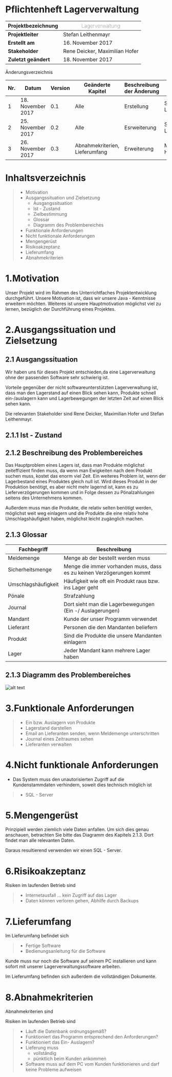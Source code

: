 Pflichtenheft Lagerverwaltung
=============================

Projektbezeichnung |<span style="font-weight:100">Lagerverwaltung</span>
------------------ | ---------------
**Projektleiter**  | Stefan Leithenmayr
**Erstellt am**    | 16. November 2017
**Stakeholder**    | Rene Deicker, Maximilian Hofer
**Zuletzt geändert** | 18. November 2017

Änderungsverzeichnis

Nr. | Datum | Version | Geänderte Kapitel | Beschreibung der Änderung | Autor
------------------ | ---------------|---|---|---|--
1 | 18. November 2017 | 0.1 | Alle | Erstellung | Stefan Leithenmayr
2 | 25. November 2017 | 0.2 | Alle | Esrweiterung| Stefan Leithenmayr
3 | 26. November 2017 | 0.3 | Abnahmekriterien, Lieferumfang | Erweiterung| Maximilian Hofer

Inhaltsverzeichnis
========

> - Motivation
> - Ausgangssituation und Zielsetzung
>    - Ausgangssituation
>    - Ist - Zustand 
>    - Zielbestimmung
>    - Glossar
>    - Diagramm des Problembereiches
> - Funktionale Anforderungen
> - Nicht funktionale Anforderungen
> - Mengengerüst
> - Risikoakzeptanz
> - Lieferumfang
> - Abnahmekriterien

1.Motivation
================

Unser Projekt wird im Rahmen des Unterrichtfaches Projektentwicklung durchgeführt.
Unsere Motivation ist, dass wir unsere Java - Kenntnisse erweitern möchten.
Weiteres ist unsere Hauptmotivation möglichst viel zu lernen, 
bezüglich der Durchführung eines Projektes.

2.Ausgangssituation und Zielsetzung
============
2.1 Ausgangssituation
---------------------

Wir haben uns für dieses Projekt entschieden,da eine Lagerverwaltung ohne der passenden 
Software sehr schwierig ist. 

Vorteile gegenüber der nicht softwareunterstützten Lagerverwaltung ist, dass
man den Lagerstand auf einen Blick sehen kann, Produkte schnell ein-/auslagern kann und
Lagerbewegungen der letzten Zeit auf einen Blick sehen kann.

Die relevanten Stakeholder sind Rene Deicker, Maximilian Hofer und Stefan Leithenmayr.

2.1.1 Ist - Zustand
-------------------




2.1.2 Beschreibung des Problembereiches
---------------------------------------
Das Hauptproblem eines Lagers ist,
dass man Produkte möglichst zeiteffizient finden muss, 
da wenn man Ewigkeiten nach dem Produkt suchen muss, 
kostet das enorm viel Zeit. 
Ein weiteres Problem ist, wenn der Lagerbestand eines Produktes gleich null ist.
Wird dieses Produkt in der Produktion benötigt, 
es aber nicht mehr lagernd ist, 
kann es zu Lieferverzögerungen kommen und in Folge dessen
zu Pönalzahlungen seitens des Unternehmens kommen.

Außerdem muss man die Produkte,
die relativ selten benötigt werden,
möglichst weit weg einlagern
und die Produkte die eine relativ hohe Umschlagshäufigkeit haben,
möglichst leicht zugänglich machen.

2.1.3 Glossar
----

Fachbegriff | Beschreibung|
------------------ | ---------------|
Meldemenge | Menge ab der bestellt werden muss
Sicherheitsmenge | Menge die immer vorhanden muss, dass es zu keinen Verzögerungen kommt
Umschlagshäufigkeit | Häufigkeit wie oft ein Produkt raus bzw. ins Lager geht
Pönale | Strafzahlung
Journal | Dort sieht man die Lagerbewegungen (Ein -/ Auslagerungen)
Mandant | Kunde der unser Programm verwendet
Lieferant | Personen die den Mandanten beliefern
Produkt | Sind die Produkte die unsere Mandanten einlagern
Lager | Jeder Mandant kann mehrere Lager haben

2.1.3 Diagramm des Problembereiches
---

![alt text]( http://yuml.me/5b9fb3b5.png "Diagramm")


3.Funktionale Anforderungen
========

> - Ein bzw. Auslagern von Produkte
> - Lagerstand darstellen
> - Email an Lieferanten senden, wenn Meldemenge unterschritten
> - Journal eines Zeitraumes sehen
> - Lieferanten verwalten

4.Nicht funktionale Anforderungen
==============

- Das System muss den unautorisierten Zugriff auf die Kundenstammdaten
  verhindern, soweit dies technisch möglich ist
> - SQL - Server


5.Mengengerüst
============

Prinzipiell werden ziemlich viele Daten anfallen.
Um sich dies genau anschauen, betrachten Sie bitte das Diagramm des Kapitels 2.1.3. Dort findet man alle relevanten Daten.

Daraus resultierend verwenden wir einen SQL - Server.

6.Risikoakzeptanz
========
Risiken im laufenden Betrieb sind

>- Internetausfall ... kein Zugriff auf das Lager
>- Daten können verloren gehen, Abhilfe durch Backups

7.Lieferumfang
===
Im Lieferumfang befindet sich

> - Fertige Software
> - Bedienungsanleitung für die Software

Kunde muss nur noch die Software auf seinem PC installieren und kann sofort mit unserer Lagerverwaltungssoftware arbeiten.

Im Lieferumfang befinden sich außerdem die vollständigen Dokumente.

8.Abnahmekriterien
========

Abnahmekriterien sind

Risiken im laufenden Betrieb sind

> - Läuft die Datenbank ordnungsgemäß?
> - Funktioniert das Programm entsprechend den Anforderungen?
> - Funktioniert das Ein- Auslagern?
> - Lieferung muss
>     - vollständig
>     - pünktlich beim Kunden ankommen
> - Software muss auf dem PC vom Kunden funktionieren und darf keine Probleme aufweisen
